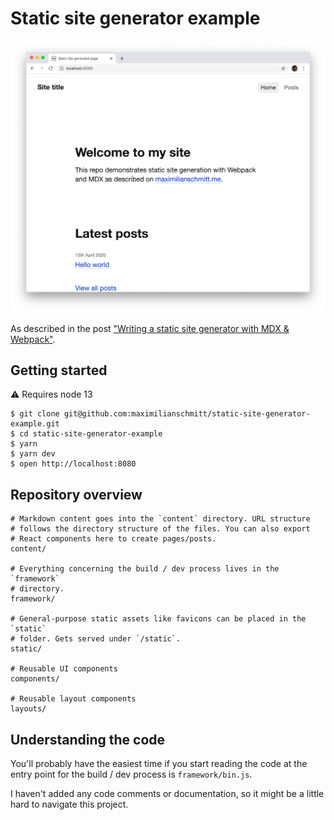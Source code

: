 # Static site generator example

![](screenshot.png)

As described in the post ["Writing a static site generator with MDX & Webpack"](https://maximilianschmitt.me/posts/mdx-webpack-static-site-generator/).

## Getting started

⚠️ Requires node 13

```
$ git clone git@github.com:maximilianschmitt/static-site-generator-example.git
$ cd static-site-generator-example
$ yarn
$ yarn dev
$ open http://localhost:8080
```

## Repository overview

```
# Markdown content goes into the `content` directory. URL structure
# follows the directory structure of the files. You can also export
# React components here to create pages/posts.
content/

# Everything concerning the build / dev process lives in the `framework`
# directory.
framework/

# General-purpose static assets like favicons can be placed in the `static`
# folder. Gets served under `/static`.
static/

# Reusable UI components
components/

# Reusable layout components
layouts/
```

## Understanding the code

You'll probably have the easiest time if you start reading the code at the entry point for the build / dev process is `framework/bin.js`.

I haven't added any code comments or documentation, so it might be a little hard to navigate this project.
